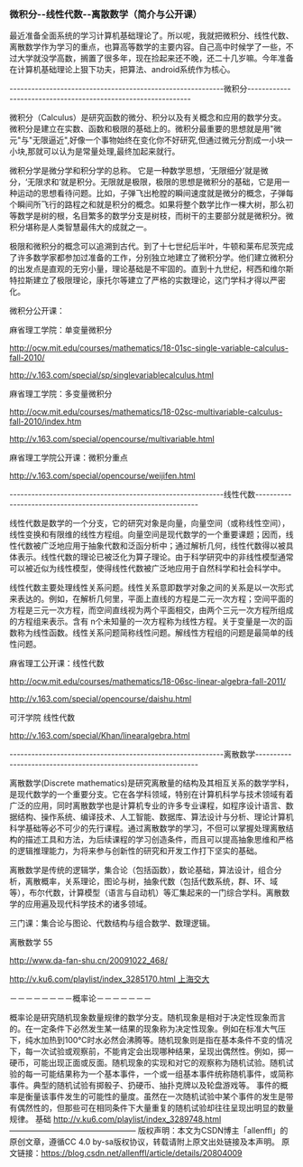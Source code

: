 ### 微积分--线性代数--离散数学（简介与公开课）
最近准备全面系统的学习计算机基础理论了。所以呢，我就把微积分、线性代数、离散数学作为学习的重点，也算高等数学的主要内容。自己高中时候学了一些，不过大学就没学高数，搁置了很多年，现在捡起来还不晚，还二十几岁嘛。今年准备在计算机基础理论上狠下功夫，把算法、android系统作为核心。

-----------------------------------------------------------微积分--------------------------------------------------------------

微积分（Calculus）是研究函数的微分、积分以及有关概念和应用的数学分支。微积分是建立在实数、函数和极限的基础上的。微积分最重要的思想就是用"微元"与"无限逼近",好像一个事物始终在变化你不好研究,但通过微元分割成一小块一小块,那就可以认为是常量处理,最终加起来就行。 

微积分学是微分学和积分学的总称。 它是一种数学思想，‘无限细分’就是微分，‘无限求和’就是积分。无限就是极限，极限的思想是微积分的基础，它是用一种运动的思想看待问题。比如，子弹飞出枪膛的瞬间速度就是微分的概念，子弹每个瞬间所飞行的路程之和就是积分的概念。如果将整个数学比作一棵大树，那么初等数学是树的根，名目繁多的数学分支是树枝，而树干的主要部分就是微积分。微积分堪称是人类智慧最伟大的成就之一。

极限和微积分的概念可以追溯到古代。到了十七世纪后半叶，牛顿和莱布尼茨完成了许多数学家都参加过准备的工作，分别独立地建立了微积分学。他们建立微积分的出发点是直观的无穷小量，理论基础是不牢固的。直到十九世纪，柯西和维尔斯特拉斯建立了极限理论，康托尔等建立了严格的实数理论，这门学科才得以严密化。

微积分公开课：

麻省理工学院：单变量微积分

http://ocw.mit.edu/courses/mathematics/18-01sc-single-variable-calculus-fall-2010/

http://v.163.com/special/sp/singlevariablecalculus.html

麻省理工学院：多变量微积分

http://ocw.mit.edu/courses/mathematics/18-02sc-multivariable-calculus-fall-2010/index.htm

http://v.163.com/special/opencourse/multivariable.html

麻省理工学院公开课：微积分重点

http://v.163.com/special/opencourse/weijifen.html

-----------------------------------------------------------线性代数--------------------------------------------------------------

线性代数是数学的一个分支，它的研究对象是向量，向量空间（或称线性空间），线性变换和有限维的线性方程组。向量空间是现代数学的一个重要课题；因而，线性代数被广泛地应用于抽象代数和泛函分析中；通过解析几何，线性代数得以被具体表示。线性代数的理论已被泛化为算子理论。由于科学研究中的非线性模型通常可以被近似为线性模型，使得线性代数被广泛地应用于自然科学和社会科学中。

线性代数主要处理线性关系问题。线性关系意即数学对象之间的关系是以一次形式来表达的。例如，在解析几何里，平面上直线的方程是二元一次方程；空间平面的方程是三元一次方程，而空间直线视为两个平面相交，由两个三元一次方程所组成的方程组来表示。含有 n个未知量的一次方程称为线性方程。关于变量是一次的函数称为线性函数。线性关系问题简称线性问题。解线性方程组的问题是最简单的线性问题。

麻省理工公开课：线性代数

http://ocw.mit.edu/courses/mathematics/18-06sc-linear-algebra-fall-2011/

http://v.163.com/special/opencourse/daishu.html

可汗学院 线性代数

http://v.163.com/special/Khan/linearalgebra.html



-----------------------------------------------------------离散数学--------------------------------------------------------------

离散数学(Discrete mathematics)是研究离散量的结构及其相互关系的数学学科，是现代数学的一个重要分支。它在各学科领域，特别在计算机科学与技术领域有着广泛的应用，同时离散数学也是计算机专业的许多专业课程，如程序设计语言、数据结构、操作系统、编译技术、人工智能、数据库、算法设计与分析、理论计算机科学基础等必不可少的先行课程。通过离散数学的学习，不但可以掌握处理离散结构的描述工具和方法，为后续课程的学习创造条件，而且可以提高抽象思维和严格的逻辑推理能力，为将来参与创新性的研究和开发工作打下坚实的基础。

离散数学是传统的逻辑学，集合论（包括函数），数论基础，算法设计，组合分析，离散概率，关系理论，图论与树，抽象代数（包括代数系统，群、环、域等），布尔代数，计算模型（语言与自动机）等汇集起来的一门综合学科。离散数学的应用遍及现代科学技术的诸多领域。

三门课：集合论与图论、代数结构与组合数学、数理逻辑。

离散数学 55

http://www.da-fan-shu.cn/20091022_468/

http://v.ku6.com/playlist/index_3285170.html 上海交大



－－－－－－－－概率论－－－－－－－


概率论是研究随机现象数量规律的数学分支。随机现象是相对于决定性现象而言的。在一定条件下必然发生某一结果的现象称为决定性现象。例如在标准大气压下，纯水加热到100℃时水必然会沸腾等。随机现象则是指在基本条件不变的情况下，每一次试验或观察前，不能肯定会出现哪种结果，呈现出偶然性。例如，掷一硬币，可能出现正面或反面。随机现象的实现和对它的观察称为随机试验。随机试验的每一可能结果称为一个基本事件，一个或一组基本事件统称随机事件，或简称事件。典型的随机试验有掷骰子、扔硬币、抽扑克牌以及轮盘游戏等。
事件的概率是衡量该事件发生的可能性的量度。虽然在一次随机试验中某个事件的发生是带有偶然性的，但那些可在相同条件下大量重复的随机试验却往往呈现出明显的数量规律。
基础
http://v.ku6.com/playlist/index_3289748.html
 ———————————————— 
版权声明：本文为CSDN博主「allenffl」的原创文章，遵循CC 4.0 by-sa版权协议，转载请附上原文出处链接及本声明。
原文链接：https://blog.csdn.net/allenffl/article/details/20804009
